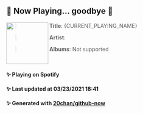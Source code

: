 ## 🎵 Now Playing... goodbye 🎵

[<img align="left" width="110" height="110" src="https://i.scdn.co/image/ab67616d0000485150a3147b4edd7701a876c6ce">](https://open.spotify.com/album/0S0KGZnfBGSIssfF54WSJh)
>  **Title**: {CURRENT_PLAYING_NAME}

>  **Artist**: 

>  **Albums**: Not supported

<br>

#### ✨ Playing on Spotify
#### ✨ Last updated at 03/23/2021 18:41
#### ✨ Generated with [20chan/github-now](https://github.com/20chan/github-now)


